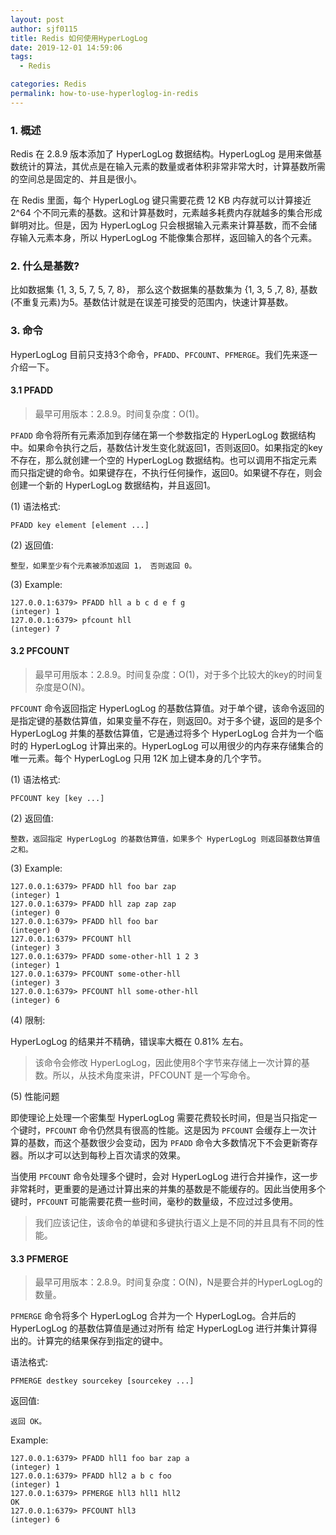 ```yaml
---
layout: post
author: sjf0115
title: Redis 如何使用HyperLogLog
date: 2019-12-01 14:59:06
tags:
  - Redis

categories: Redis
permalink: how-to-use-hyperloglog-in-redis
---
```


### 1. 概述

Redis 在 2.8.9 版本添加了 HyperLogLog 数据结构。HyperLogLog 是用来做基数统计的算法，其优点是在输入元素的数量或者体积非常非常大时，计算基数所需的空间总是固定的、并且是很小。

在 Redis 里面，每个 HyperLogLog 键只需要花费 12 KB 内存就可以计算接近 2^64 个不同元素的基数。这和计算基数时，元素越多耗费内存就越多的集合形成鲜明对比。但是，因为 HyperLogLog 只会根据输入元素来计算基数，而不会储存输入元素本身，所以 HyperLogLog 不能像集合那样，返回输入的各个元素。

### 2. 什么是基数?

比如数据集 {1, 3, 5, 7, 5, 7, 8}， 那么这个数据集的基数集为 {1, 3, 5 ,7, 8}, 基数(不重复元素)为5。基数估计就是在误差可接受的范围内，快速计算基数。

### 3. 命令

HyperLogLog 目前只支持3个命令，`PFADD`、`PFCOUNT`、`PFMERGE`。我们先来逐一介绍一下。

#### 3.1 PFADD

> 最早可用版本：2.8.9。时间复杂度：O(1)。

`PFADD` 命令将所有元素添加到存储在第一个参数指定的 HyperLogLog 数据结构中。如果命令执行之后，基数估计发生变化就返回1，否则返回0。如果指定的key不存在，那么就创建一个空的 HyperLogLog 数据结构。也可以调用不指定元素而只指定键的命令。如果键存在，不执行任何操作，返回0。如果键不存在，则会创建一个新的 HyperLogLog 数据结构，并且返回1。

(1) 语法格式:
```
PFADD key element [element ...]
```
(2) 返回值:
```
整型，如果至少有个元素被添加返回 1， 否则返回 0。
```
(3) Example:
```
127.0.0.1:6379> PFADD hll a b c d e f g
(integer) 1
127.0.0.1:6379> pfcount hll
(integer) 7
```

#### 3.2 PFCOUNT

> 最早可用版本：2.8.9。时间复杂度：O(1)，对于多个比较大的key的时间复杂度是O(N)。

`PFCOUNT` 命令返回指定 HyperLogLog 的基数估算值。对于单个键，该命令返回的是指定键的基数估算值，如果变量不存在，则返回0。对于多个键，返回的是多个 HyperLogLog 并集的基数估算值，它是通过将多个 HyperLogLog 合并为一个临时的 HyperLogLog 计算出来的。HyperLogLog 可以用很少的内存来存储集合的唯一元素。每个 HyperLogLog 只用 12K 加上键本身的几个字节。

(1) 语法格式:
```
PFCOUNT key [key ...]
```
(2) 返回值:
```
整数，返回指定 HyperLogLog 的基数估算值，如果多个 HyperLogLog 则返回基数估算值之和。
```
(3) Example:
```
127.0.0.1:6379> PFADD hll foo bar zap
(integer) 1
127.0.0.1:6379> PFADD hll zap zap zap
(integer) 0
127.0.0.1:6379> PFADD hll foo bar
(integer) 0
127.0.0.1:6379> PFCOUNT hll
(integer) 3
127.0.0.1:6379> PFADD some-other-hll 1 2 3
(integer) 1
127.0.0.1:6379> PFCOUNT some-other-hll
(integer) 3
127.0.0.1:6379> PFCOUNT hll some-other-hll
(integer) 6
```
(4) 限制:

HyperLogLog 的结果并不精确，错误率大概在 0.81% 左右。

> 该命令会修改 HyperLogLog，因此使用8个字节来存储上一次计算的基数。所以，从技术角度来讲，PFCOUNT 是一个写命令。

(5) 性能问题

即使理论上处理一个密集型 HyperLogLog 需要花费较长时间，但是当只指定一个键时，`PFCOUNT` 命令仍然具有很高的性能。这是因为 `PFCOUNT` 会缓存上一次计算的基数，而这个基数很少会变动，因为 `PFADD` 命令大多数情况下不会更新寄存器。所以才可以达到每秒上百次请求的效果。

当使用 `PFCOUNT` 命令处理多个键时，会对 HyperLogLog 进行合并操作，这一步非常耗时，更重要的是通过计算出来的并集的基数是不能缓存的。因此当使用多个键时，`PFCOUNT` 可能需要花费一些时间，毫秒的数量级，不应过过多使用。

> 我们应该记住，该命令的单键和多键执行语义上是不同的并且具有不同的性能。

#### 3.3 PFMERGE

> 最早可用版本：2.8.9。时间复杂度：O(N)，N是要合并的HyperLogLog的数量。

`PFMERGE` 命令将多个 HyperLogLog 合并为一个 HyperLogLog。合并后的 HyperLogLog 的基数估算值是通过对所有 给定 HyperLogLog 进行并集计算得出的。计算完的结果保存到指定的键中。

语法格式:
```
PFMERGE destkey sourcekey [sourcekey ...]
```
返回值:
```
返回 OK。
```
Example:
```
127.0.0.1:6379> PFADD hll1 foo bar zap a
(integer) 1
127.0.0.1:6379> PFADD hll2 a b c foo
(integer) 1
127.0.0.1:6379> PFMERGE hll3 hll1 hll2
OK
127.0.0.1:6379> PFCOUNT hll3
(integer) 6
```
